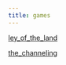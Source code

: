 ```yaml
---
title: games
---
```


[ley_of_the_land](./ley_of_the_land)

[the_channeling](./the_channeling)